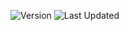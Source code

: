 ![Version](https://img.shields.io/badge/Version-1.0-blue) ![Last Updated](https://img.shields.io/badge/last_updated-2025.04.2-green)
